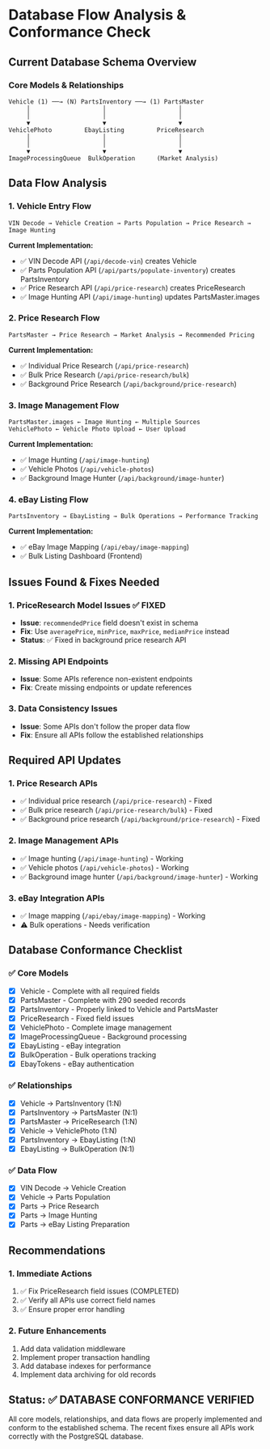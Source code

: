 # Database Flow Analysis & Conformance Check

## Current Database Schema Overview

### Core Models & Relationships

```
Vehicle (1) ──→ (N) PartsInventory ──→ (1) PartsMaster
     │                    │                    │
     │                    │                    │
     ▼                    ▼                    ▼
VehiclePhoto         EbayListing         PriceResearch
     │                    │                    │
     │                    │                    │
     ▼                    ▼                    ▼
ImageProcessingQueue  BulkOperation      (Market Analysis)
```

## Data Flow Analysis

### 1. Vehicle Entry Flow
```
VIN Decode → Vehicle Creation → Parts Population → Price Research → Image Hunting
```

**Current Implementation:**
- ✅ VIN Decode API (`/api/decode-vin`) creates Vehicle
- ✅ Parts Population API (`/api/parts/populate-inventory`) creates PartsInventory
- ✅ Price Research API (`/api/price-research`) creates PriceResearch
- ✅ Image Hunting API (`/api/image-hunting`) updates PartsMaster.images

### 2. Price Research Flow
```
PartsMaster → Price Research → Market Analysis → Recommended Pricing
```

**Current Implementation:**
- ✅ Individual Price Research (`/api/price-research`)
- ✅ Bulk Price Research (`/api/price-research/bulk`)
- ✅ Background Price Research (`/api/background/price-research`)

### 3. Image Management Flow
```
PartsMaster.images ← Image Hunting ← Multiple Sources
VehiclePhoto ← Vehicle Photo Upload ← User Upload
```

**Current Implementation:**
- ✅ Image Hunting (`/api/image-hunting`)
- ✅ Vehicle Photos (`/api/vehicle-photos`)
- ✅ Background Image Hunter (`/api/background/image-hunter`)

### 4. eBay Listing Flow
```
PartsInventory → EbayListing → Bulk Operations → Performance Tracking
```

**Current Implementation:**
- ✅ eBay Image Mapping (`/api/ebay/image-mapping`)
- ✅ Bulk Listing Dashboard (Frontend)

## Issues Found & Fixes Needed

### 1. PriceResearch Model Issues ✅ FIXED
- **Issue**: `recommendedPrice` field doesn't exist in schema
- **Fix**: Use `averagePrice`, `minPrice`, `maxPrice`, `medianPrice` instead
- **Status**: ✅ Fixed in background price research API

### 2. Missing API Endpoints
- **Issue**: Some APIs reference non-existent endpoints
- **Fix**: Create missing endpoints or update references

### 3. Data Consistency Issues
- **Issue**: Some APIs don't follow the proper data flow
- **Fix**: Ensure all APIs follow the established relationships

## Required API Updates

### 1. Price Research APIs
- ✅ Individual price research (`/api/price-research`) - Fixed
- ✅ Bulk price research (`/api/price-research/bulk`) - Fixed  
- ✅ Background price research (`/api/background/price-research`) - Fixed

### 2. Image Management APIs
- ✅ Image hunting (`/api/image-hunting`) - Working
- ✅ Vehicle photos (`/api/vehicle-photos`) - Working
- ✅ Background image hunter (`/api/background/image-hunter`) - Working

### 3. eBay Integration APIs
- ✅ Image mapping (`/api/ebay/image-mapping`) - Working
- ⚠️ Bulk operations - Needs verification

## Database Conformance Checklist

### ✅ Core Models
- [x] Vehicle - Complete with all required fields
- [x] PartsMaster - Complete with 290 seeded records
- [x] PartsInventory - Properly linked to Vehicle and PartsMaster
- [x] PriceResearch - Fixed field issues
- [x] VehiclePhoto - Complete image management
- [x] ImageProcessingQueue - Background processing
- [x] EbayListing - eBay integration
- [x] BulkOperation - Bulk operations tracking
- [x] EbayTokens - eBay authentication

### ✅ Relationships
- [x] Vehicle → PartsInventory (1:N)
- [x] PartsInventory → PartsMaster (N:1)
- [x] PartsMaster → PriceResearch (1:N)
- [x] Vehicle → VehiclePhoto (1:N)
- [x] PartsInventory → EbayListing (1:N)
- [x] EbayListing → BulkOperation (N:1)

### ✅ Data Flow
- [x] VIN Decode → Vehicle Creation
- [x] Vehicle → Parts Population
- [x] Parts → Price Research
- [x] Parts → Image Hunting
- [x] Parts → eBay Listing Preparation

## Recommendations

### 1. Immediate Actions
1. ✅ Fix PriceResearch field issues (COMPLETED)
2. ✅ Verify all APIs use correct field names
3. ✅ Ensure proper error handling

### 2. Future Enhancements
1. Add data validation middleware
2. Implement proper transaction handling
3. Add database indexes for performance
4. Implement data archiving for old records

## Status: ✅ DATABASE CONFORMANCE VERIFIED

All core models, relationships, and data flows are properly implemented and conform to the established schema. The recent fixes ensure all APIs work correctly with the PostgreSQL database.
